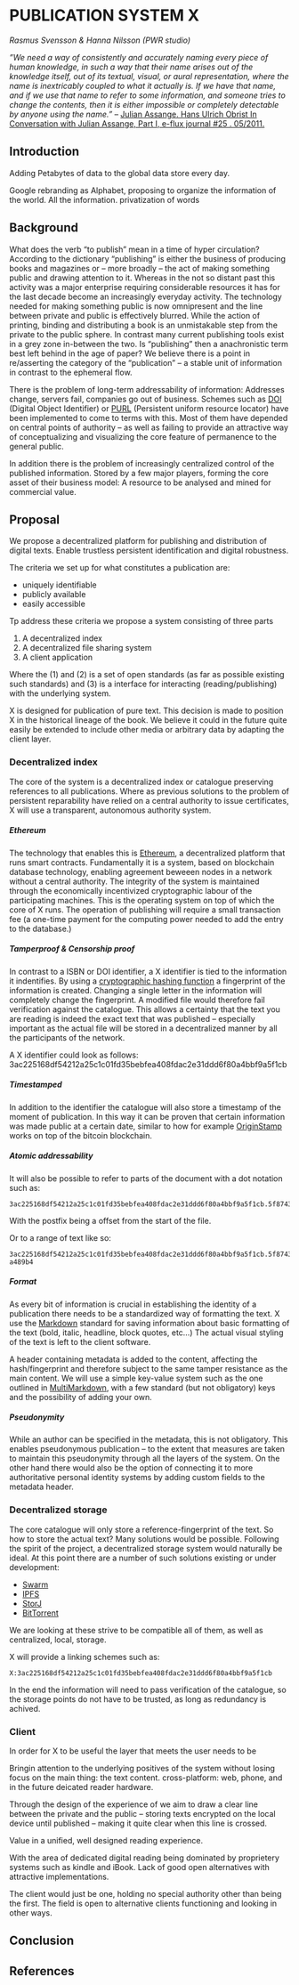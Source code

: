 # PUBLICATION SYSTEM X
*Rasmus Svensson & Hanna Nilsson (PWR studio)*

*”We need a way of consistently and accurately naming every piece of human knowledge, in such a way that their name arises out of the knowledge itself, out of its textual, visual, or aural representation, where the name is inextricably coupled to what it actually is. If we have that name, and if we use that name to refer to some information, and someone tries to change the contents, then it is either impossible or completely detectable by anyone using the name.”*
– [Julian Assange. Hans Ulrich Obrist In Conversation with Julian Assange, Part I, e-flux journal #25 . 05/2011.]( http://www.e-flux.com/journal/in-conversation-with-julian-assange-part-i/)

## Introduction

Adding Petabytes of data to the global data store every day.

Google rebranding as Alphabet, proposing to organize the information of the world. All the information.
privatization of words


## Background

What does the verb “to publish” mean in a time of hyper circulation? According to the dictionary “publishing” is either the business of producing books and magazines or – more broadly – the act of making something public and drawing attention to it. Whereas in the not so distant past this activity was a major enterprise requiring considerable resources it has for the last decade become an increasingly everyday activity. The technology needed for making something public is now omnipresent and the line between private and public is effectively blurred. While the action of printing, binding and distributing a book is an unmistakable step from the private to the public sphere. In contrast many current publishing tools exist in a grey zone in-between the two. Is “publishing” then a anachronistic term best left behind in the age of paper? We believe there is a point in re/asserting the category of the “publication” – a stable unit of information in contrast to the ephemeral flow.  

There is the problem of long-term addressability of information: Addresses change, servers fail, companies go out of business. Schemes such as [DOI] (Digital Object Identifier) or [PURL] (Persistent uniform resource locator) have been implemented to come to terms with this. Most of them have depended on central points of authority – as well as failing to provide an attractive way of conceptualizing and visualizing the core feature of permanence to the general public. 

In addition there is the problem of increasingly centralized control of the published information. Stored by a few major players, forming the core asset of their business model: A resource to be analysed and mined for commercial value.


## Proposal

We propose a decentralized platform for publishing and distribution of digital texts. Enable trustless persistent identification and digital robustness.

The criteria we set up for what constitutes a publication are:
- uniquely identifiable
- publicly available
- easily accessible  

Tp address these criteria we propose a system consisting of three parts
1. A decentralized index
2. A decentralized file sharing system
3. A client application

Where the (1) and (2) is a set of open standards (as far as possible existing such standards) and (3) is a interface for interacting (reading/publishing) with the underlying system.

X is designed for publication of pure text. This decision is made to position X in the historical lineage of the book. We believe it could in the future quite easily be extended to include other media or arbitrary data by adapting the client layer.

### Decentralized index

The core of the system is a decentralized index or catalogue preserving references to all publications. Where as previous solutions to the problem of persistent reparability have relied on a central authority to issue certificates, X will use a transparent, autonomous authority system.


##### Ethereum

The technology that enables this is [Ethereum], a decentralized platform that runs smart contracts. Fundamentally it is a system, based on blockchain database technology, enabling agreement beweeen nodes in a network without a central authority. The integrity of the system is maintained through the economically incentivized cryptographic labour of the participating machines. This is the operating system on top of which the core of X runs. The operation of publishing will require a small transaction fee (a one-time payment for the computing power needed to add the entry to the database.)


##### Tamperproof & Censorship proof 

In contrast to a ISBN or DOI identifier, a X identifier is tied to the information it indentifies. By using a [cryptographic hashing function] a fingerprint of the information is created. Changing a single letter in the information will completely change the fingerprint. A modified file would therefore fail verification against the catalogue. This allows a certainty that the text you are reading is indeed the exact text that was published – especially important as the actual file will be stored in a decentralized manner by all the participants of the network.

A X identifier could look as follows:
    3ac225168df54212a25c1c01fd35bebfea408fdac2e31ddd6f80a4bbf9a5f1cb


##### Timestamped

In addition to the identifier the catalogue will also store a timestamp of the moment of publication. In this way it can be proven that certain information was made public at a certain date, similar to how for example [OriginStamp] works on top of the bitcoin blockchain. 

##### Atomic addressability
It will also be possible to refer to parts of the document with a dot notation such as: 

    3ac225168df54212a25c1c01fd35bebfea408fdac2e31ddd6f80a4bbf9a5f1cb.5f8743
    
With the postfix being a offset from the start of the file.

Or to a range of text like so:
    
    3ac225168df54212a25c1c01fd35bebfea408fdac2e31ddd6f80a4bbf9a5f1cb.5f8743-a489b4


##### Format

As every bit of information is crucial in establishing the identity of a publication there needs to be a standardized way of formatting the text. X use the [Markdown] standard for saving information about basic formatting of the text (bold, italic, headline, block quotes, etc…) The actual visual styling of the text is left to the client software.

A header containing metadata is added to the content, affecting the hash/fingerprint and therefore subject to the same tamper resistance as the main content. We will use a simple key-value system such as the one outlined in [MultiMarkdown], with a few standard (but not obligatory) keys and the possibility of adding your own.

##### Pseudonymity

While an author can be specified in the metadata, this is not obligatory. This enables pseudonymous publication – to the extent that measures are taken to maintain this pseudonymity through all the layers of the system. On the other hand there would also be the option of connecting it to more authoritative personal identity systems by adding custom fields to the metadata header. 

### Decentralized storage

The core catalogue will only store a reference-fingerprint of the text. So how to store the actual text? Many solutions would be possible. Following the spirit of the project, a decentralized storage system would naturally be ideal. At this point there are a number of such solutions existing or under development:

- [Swarm]
- [IPFS]
- [StorJ]
- [BitTorrent]

We are looking at these strive to be compatible all of them, as well as centralized, local, storage. 

X will provide a linking schemes such as:

    X:3ac225168df54212a25c1c01fd35bebfea408fdac2e31ddd6f80a4bbf9a5f1cb

In the end the information will need to pass verification of the catalogue, so the storage points do not have to be trusted, as long as redundancy is achived.

### Client

In order for X to be useful the layer that meets the user needs to be 

Bringin attention to the underlying positives of the system without losing focus on the main thing: the text content.
cross-platform: web, phone, and in the future deicated reader hardware.

Through the design of the experience of we aim to draw a clear line between the private and the public – storing  texts encrypted on the local device until published – making it quite clear when this line is crossed. 

Value in a unified, well designed reading experience.

With the area of dedicated digital reading being dominated by proprietery systems such as kindle and iBook.
Lack of good open alternatives with attractive implementations.

The client would just be one, holding no special authority other than being the first. The field is open to alternative clients functioning and looking in other ways.

## Conclusion

## References
[PURL]: https://sites.google.com/site/persistenturls/
[DOI]: https://www.doi.org
[Ethereum]: https://github.com/ethereum/wiki/wiki/White-Paper
[Markdown]: http://daringfireball.net/projects/markdown/
[MultiMarkdown]: http://fletcher.github.io/MultiMarkdown-4/metadata.html
[cryptographic hashing function]: http://emn178.github.io/online-tools/sha3_256.html
[IPFS]: http://ipfs.io/
[Swarm]: https://github.com/ethereum/go-ethereum/wiki/Swarm---distributed-preimage-archive
[StorJ]: http://storj.io/
[BitTorrent]: http://www.bittorrent.org/beps/bep_0005.html
[OriginStamp]: http://www.originstamp.org/